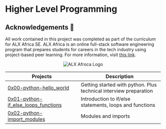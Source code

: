 # Higher Level Programming

## Acknowledgements :pray:

All work contained in this project was completed as part of the curriculum for
ALX Africa SE. ALX Africa is an online full-stack software
engineering program that prepares students for careers in the tech industry
using project-based peer learning. For more information, visit
[this link](https://www.alxafrica.com//).

<p align="center">
  <img src="http://www.alxafrica.com/wp-content/uploads/2022/01/header-logo.png"
       alt="ALX Afroca Logo"
  >
</p>

| Projects | Description |
| -------- | ----------- | 
|[0x00-python-hello_world](0x00-python-hello_world)| Getting started with python. Plus technical interview preparation | 
|[0x01-python-if_else_loops_functions](0x01-python-if_else_loops_functions)| Introduction to if/else statements, loops and functions | 
|[0x02-python-import_modules](0x02-python-import_modules)| Modules and imports |new column| new row |